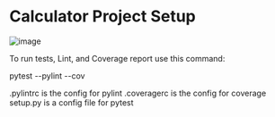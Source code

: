 # Calculator Project Setup
![image](https://user-images.githubusercontent.com/90662018/142567361-59950ddb-e316-4487-b0eb-e5435161bcd5.png)

To run tests, Lint, and Coverage report use this command:

pytest  --pylint --cov

.pylintrc is the config for pylint
.coveragerc is the config for coverage
setup.py is a config file for pytest
